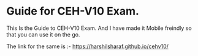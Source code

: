 # Guide for CEH-V10 Exam.
This Is the Guide to CEH-V10 Exam.
And I have made it Mobile freindly so that you can use it on the go.

The link for the same is :- https://harshilsharaf.github.io/cehv10/
